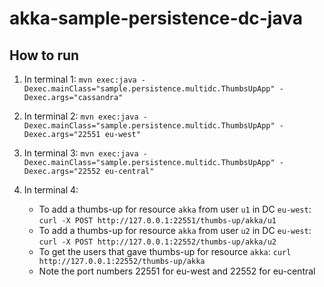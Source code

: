 akka-sample-persistence-dc-java
===============================

## How to run

1. In terminal 1: `mvn exec:java -Dexec.mainClass="sample.persistence.multidc.ThumbsUpApp" -Dexec.args="cassandra"`

1. In terminal 2: `mvn exec:java -Dexec.mainClass="sample.persistence.multidc.ThumbsUpApp" -Dexec.args="22551 eu-west"`

1. In terminal 3: `mvn exec:java -Dexec.mainClass="sample.persistence.multidc.ThumbsUpApp" -Dexec.args="22552 eu-central"`

1. In terminal 4:
    * To add a thumbs-up for resource `akka` from user `u1` in DC `eu-west`: `curl -X POST http://127.0.0.1:22551/thumbs-up/akka/u1`
    * To add a thumbs-up for resource `akka` from user `u2` in DC `eu-west`: `curl -X POST http://127.0.0.1:22552/thumbs-up/akka/u2`
    * To get the users that gave thumbs-up for resource `akka`: `curl http://127.0.0.1:22552/thumbs-up/akka`
    * Note the port numbers 22551 for eu-west and 22552 for eu-central
